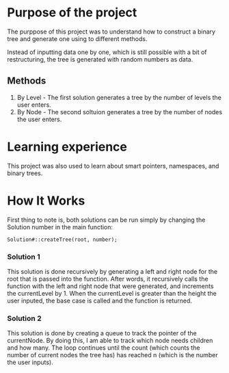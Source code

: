 # Purpose of the project
The purppose of this project was to understand how to construct a binary tree and generate one using to different methods.

Instead of inputting data one by one, which is still possible with a bit of restructuring, the tree is generated with random numbers as data.

## Methods
1. By Level - The first solution generates a tree by the number of levels the user enters.
2. By Node - The second soltuion generates a tree by the number of nodes the user enters.

# Learning experience
This project was also used to learn about smart pointers, namespaces, and binary trees. 

# How It Works
First thing to note is, both solutions can be run simply by changing the Solution number in the main function:

```Solution#::createTree(root, number);```

### Solution 1
This solution is done recursively by generating a left and right node for the root that is passed into the function. 
After words, it recursively calls the function with the left and right node that were generated, and increments the currentLevel by 1.
When the currentLevel is greater than the height the user inputed, the base case is called and the function is returned.

### Solution 2
This solution is done by creating a queue to track the pointer of the currentNode.
By doing this, I am able to track which node needs children and how many. 
The loop continues until the count (which counts the number of current nodes the tree has) has reached n (which is the number the user inputs). 
